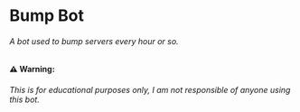 # Bump Bot

###### A bot used to bump servers every hour or so.

#### ⚠️ Warning:

###### This is for educational purposes only, I am not responsible of anyone using this bot.
